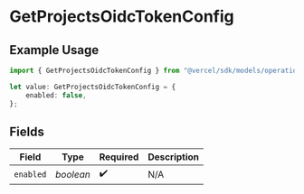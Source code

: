 # GetProjectsOidcTokenConfig

## Example Usage

```typescript
import { GetProjectsOidcTokenConfig } from "@vercel/sdk/models/operations";

let value: GetProjectsOidcTokenConfig = {
    enabled: false,
};
```

## Fields

| Field              | Type               | Required           | Description        |
| ------------------ | ------------------ | ------------------ | ------------------ |
| `enabled`          | *boolean*          | :heavy_check_mark: | N/A                |